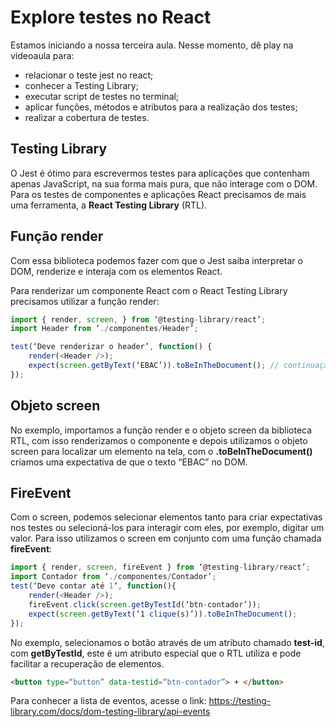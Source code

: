 # Explore testes no React

Estamos iniciando a nossa terceira aula. Nesse momento, dê play na videoaula para: 

- relacionar o teste jest no react;
- conhecer a Testing Library;
- executar script de testes no terminal;
- aplicar funções, métodos e atributos para a realização dos testes;
- realizar a cobertura de testes.


## Testing Library

O Jest é ótimo para escrevermos testes para aplicações que contenham apenas JavaScript, na sua forma mais pura, que não interage com o DOM. Para os testes de componentes e aplicações React precisamos de mais uma ferramenta, a **React Testing Library** (RTL).

## Função render

Com essa biblioteca podemos fazer com que o Jest saiba interpretar o DOM, renderize e interaja com os elementos React.

Para renderizar um componente React com o React Testing Library precisamos utilizar a função render:
```ts
import { render, screen, } from ‘@testing-library/react’; 
import Header from ‘./componentes/Header’; 

test(‘Deve renderizar o header’, function() { 
    render(<Header />); 
    expect(screen.getByText(‘EBAC’)).toBeInTheDocument(); // continuação da linha acima
});
```

## Objeto screen

No exemplo, importamos a função render e o objeto screen da biblioteca RTL, com isso renderizamos o componente e depois utilizamos o objeto screen para localizar um elemento na tela, com o **.toBeInTheDocument()** criamos uma expectativa de que o texto “EBAC” no DOM.

## FireEvent

Com o screen, podemos selecionar elementos tanto para criar expectativas nos testes ou selecioná-los para interagir com eles, por exemplo, digitar um valor. Para isso utilizamos o screen em conjunto com uma função chamada **fireEvent**:

```ts
import { render, screen, fireEvent } from ‘@testing-library/react’; 
import Contador from ‘./componentes/Contador’; 
test(‘Deve contar até 1’, function(){ 
    render(<Header />); 
    fireEvent.click(screen.getByTestId(‘btn-contador’)); 
    expect(screen.getByText(‘1 clique(s)’)).toBeInTheDocument(); 
});
```

No exemplo, selecionamos o botão através de um atributo chamado **test-id**, com **getByTestId**, este é um atributo especial que o RTL utiliza e pode facilitar a recuperação de elementos.

```html
<button type=“button” data-testid=“btn-contador”> + </button>
```
Para conhecer a lista de eventos, acesse o link: https://testing-library.com/docs/dom-testing-library/api-events